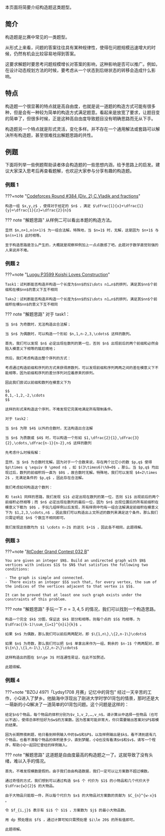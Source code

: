 本页面将简要介绍构造题这类题型。

## 简介

构造题是比赛中常见的一类题型。

从形式上来看，问题的答案往往具有某种规律性，使得在问题规模迅速增大的时候，仍然有机会比较容易地得到答案。

这要求解题时要思考问题规模增长对答案的影响，这种影响是否可以推广。例如，在设计动态规划方法的时候，要考虑从一个状态到后继状态的转移会造成什么影响。

## 特点

构造题一个很显著的特点就是高自由度，也就是说一道题的构造方式可能有很多种，但是会有一种较为简单的构造方式满足题意。看起来是放宽了要求，让题目变的简单了，但很多时候，正是这种高自由度导致题目没有明确思路而无从下手。

构造题另一个特点就是形式灵活，变化多样。并不存在一个通用解法或套路可以解决所有构造题，甚至很难找出解题思路的共性。

## 例题

下面将列举一些例题帮助读者体会构造题的一些思想内涵，给予思路上的启发。建议大家深入思考后再查看题解，也欢迎大家参与分享有趣的构造题。

### 例题 1

???+note "[Codeforces Round #384 (Div. 2) C.Vladik and fractions](http://codeforces.com/problemset/problem/743/C)"

    构造一组 $x,y,z$ ，使得对于给定的 $n$ ，满足 $\dfrac{1}{x}+\dfrac{1}{y}+\dfrac{1}{z}=\dfrac{2}{n}$ 

??? note "解题思路"
    从样例二可以看出本题的构造方法。

    显然 $n,n+1,n(n+1)$ 为一组合法解。特殊地，当 $n=1$ 时，无解，这是因为 $n+1$ 与 $n(n+1)$ 此时相等。

    至于构造思路是怎么产生的，大概就是观察样例加上一点点数感了吧。此题对于数学直觉较强的人来说并不难。

### 例题 2

???+note "[Luogu P3599 Koishi Loves Construction](https://www.luogu.com.cn/problem/P3599)"

    Task1：试判断能否构造并构造一个长度为$nn$的$1\dots n1…n$的排列，满足其$nn$个前缀和在模$nn$的意义下互不相同

    Taks2：试判断能否构造并构造一个长度为$nn$的$1\dots n1…n$的排列，满足其$nn$个前缀积在模$nn$的意义下互不相同

??? note "解题思路"
    对于 task1：

    当 $n$ 为奇数时，无法构造出合法解；

    当 $n$ 为偶数时，可以构造一个形如 $n,1,n-2,3,\cdots$ 这样的数列。

    首先，我们可以发现 $n$ 必定出现在数列的第一位，否则 $n$ 出现前后的两个前缀和必然会陷入模意义下相等的尴尬境地；

    然后，我们考虑构造出整个序列的方式：

    考虑通过构造前缀和序列的方式来获得原数列，可以发现前缀和序列两两之间的差在模意义下不能相等，因为前缀和序列的差分序列对应着原来的排列。

    因此我们尝试以前缀和数列在模意义下为

    $$
    0,1,-1,2,-2,\cdots
    $$

    这样的形式来构造这个序列，不难发现它完美地满足所有限制条件。

    对于 task2：

    当 $n$ 为除 $4$ 以外的合数时，无法构造出合法解

    当 $n$ 为质数或 $4$ 时，可以构造一个形如 $1,\dfrac{2}{1},\dfrac{3}{2},\cdots,\dfrac{n-1}{n-2},n$ 这样的数列

    先考虑什么时候有解：

    显然，当 $n$ 为合数时无解。因为对于一个合数来说，存在两个比它小的数 $p,q$ 使得 $p\times q \equiv 0 \pmod n$ ，如 $(3\times6)\%9=0$ 。那么，当 $p,q$ 均出现过后，数列的前缀积将一直为 $0$ ，故合数时无解。特殊地，我们可以发现 $4=2\times 2$ ，无满足条件的 $p,q$ ，因此存在合法解。

    我们考虑如何构造这个数列：

    和 task1 同样的思路，我们发现 $1$ 必定出现在数列的第一位，否则 $1$ 出现前后的两个前缀积必然相等；而 $n$ 必定出现在数列的最后一位，因为 $n$ 出现位置后的所有前缀积在模意义下都为 $0$ 。手玩几组样例以后发现，所有样例中均有一组合法解满足前缀积在模意义下为 $1,2,3,\cdots,n$ ，因此我们可以构造出上文所述的数列来满足这个条件。那么我们只需证明这 $n$ 个数互不相同即可。

    我们发现这些数均为 $1 \cdots n-2$ 的逆元 $+1$ ，因此各不相同，此题得解。

### 例题 3

???+note "[AtCoder Grand Contest 032 B](https://atcoder.jp/contests/agc032/tasks/agc032_b)"

    You are given an integer $N$. Build an undirected graph with $N$ vertices with indices $1$ to $N$ that satisfies the following two conditions:

    - The graph is simple and connected.
    - There exists an integer $S$ such that, for every vertex, the sum of the indices of the vertices adjacent to that vertex is $S$.

    It can be proved that at least one such graph exists under the constraints of this problem.

??? note "解题思路"
    手玩一下 $n=3,4,5$ 的情况，我们可以找到一个构造思路。

    构造一个完全 $k$ 分图，保证这 $k$ 部分和相等。则每个点的 $S$ 均相等，为 $\dfrac{(k-1)\sum_{i=1}^{n}i}{k}$ 。

    如果 $n$ 为偶数，那么我们可以前后两两配对，即 $\{1,n\},\{2,n-1\}\cdots$ 

    如果 $n$ 为奇数，那么我们可以把 $n$ 单拿出来作为一组，剩余的 $n-1$ 个两两配对，即 $\{n\},\{1,n-1\},\{2,n-2\}\cdots$ 

    这样构造出的图在 $n\ge 3$ 时连通性易证，在此不加赘述。

    此题得解。

### 例题 4

???+note "BZOJ 4971「Lydsy1708 月赛」记忆中的背包"
    经过一天辛苦的工作，小Q进入了梦乡。他脑海中浮现出了刚进大学时学01背包的情景，那时还是大一萌新的小Q解决了一道简单的01背包问题。这个问题是这样的：
    
    给定$n$个物品，每个物品的体积分别为$v_1,v_2,…,v_n$，请计算从中选择一些物品（也可以不选），使得总体积恰好为$w$的方案数。因为答案可能非常大，你只需要输出答案对$P$取模的结果。
    
    因为长期熬夜刷题，他只看到样例输入中的$w$和$P$，以及样例输出是$k$，看不清到底有几个物品，也看不清每个物品的体积是多少。直到梦醒，小Q也没有看清$n$和$v$，请写一个程序，帮助小Q一起回忆曾经的样例输入。

??? note "解题思路"
    这道题是自由度最高的构造题之一了。这就导致了没有头绪，难以入手的情况。

    首先，不难发现模数是假的。由于我们自由构造数据，我们一定可以让方案数不超过模数。

    通过奇怪的方式，我们想到可以通过构造 $n$ 个 代价为 $1$ 的小物品和几个代价大于 $\dfrac{w}{2}$ 的大物品。

    由于大物品只能取一件，所以每个代价为 $x$ 的大物品对方案数的贡献为 $C_{n}^{w-x}$ 。

    令 $f_{i,j}$ 表示有 $i$ 个 $1$ ，方案数为 $j$ 的最小大物品数。

    用 dp 预处理出 $f$ ，通过计算可知只需预处理 $i\le 20$ 的所有值即可。

    此题得解。
